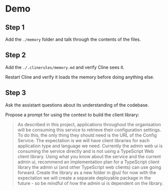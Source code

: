 # Demo

## Step 1

Add the `./memory` folder and talk through the contents of the files.


## Step 2

Add the `./.clinerules/memory.md` and verify Cline sees it.

Restart Cline and verify it loads the memory before doing anything else.


## Step 3

Ask the assistant questions about its understanding of the codebase.

Propose a prompt for using the context to build the client library:

> As described in this project, applications throughout the organisation will be consuming this service to retrieve their configuration settings. To do this, the only thing they should need is the URL of the Config Service. The expectation is we will have client libraries for each application type and language we need. Currently the admin web ui is consuming the service directly and is not using a TypeScript Web client library. Using what you know about the service and the current admin ui, recommend an implementation plan for a TypeScript client library the admin ui (and other TypeScript web clients) can use going forward. Create the library as a new folder in @ui/ for now with the expectation we will create a separate deployable package in the future - so be mindful of how the admin ui is dependent on the library.
